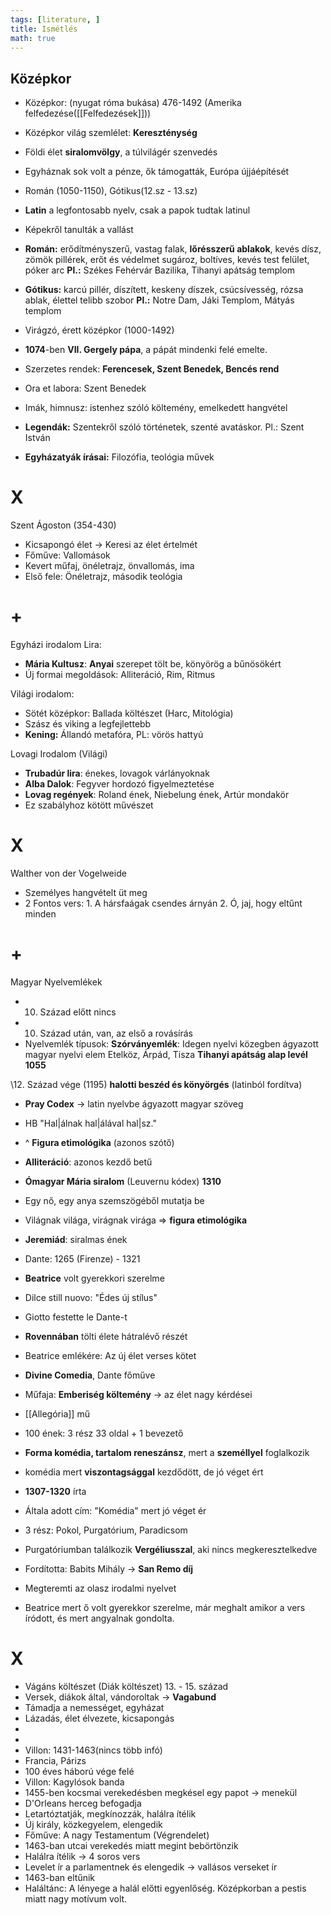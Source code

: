 ```yaml
---
tags: [literature, ] 
title: Ismétlés
math: true
---
```

## Középkor
- Középkor: (nyugat róma bukása) 476-1492 (Amerika felfedezése([[Felfedezések]]))
- Középkor világ szemlélet: __Kereszténység__
- Földi élet __siralomvölgy__, a túlvilágér szenvedés
- Egyháznak sok volt a pénze, ők támogatták, Európa újjáépítését
- Román (1050-1150), Gótikus(12.sz - 13.sz)
- __Latin__ a legfontosabb nyelv, csak a papok tudtak latinul
- Képekről tanulták a vallást
- __Román:__ erődítményszerű,  vastag falak, __lőrésszerű ablakok__, kevés dísz, zömök pillérek, erőt és védelmet sugároz, boltíves, kevés test felület, póker arc
	__Pl.:__ Székes Fehérvár Bazilika, Tihanyi apátság templom

- __Gótikus:__ karcú pillér, díszített, keskeny díszek, csúcsívesség, rózsa ablak, élettel telibb szobor
  __Pl.:__ Notre Dam, Jáki Templom, Mátyás templom

- Virágzó, érett középkor (1000-1492)


 - __1074__-ben __VII. Gergely pápa__, a pápát mindenki felé emelte.
 - Szerzetes rendek: __Ferencesek, Szent Benedek, Bencés rend__
 - Ora et labora: Szent Benedek
 - Imák, himnusz: istenhez szóló költemény, emelkedett hangvétel
 - __Legendák:__ Szentekről szóló történetek, szenté avatáskor. Pl.: Szent István
 - __Egyházatyák írásai:__ Filozófia, teológia művek


# X

Szent Ágoston (354-430)
- Kicsapongó élet -> Keresi az élet értelmét
- Főműve: Vallomások
- Kevert műfaj, önéletrajz, önvallomás, ima
- Első fele: Önéletrajz, második teológia

# +

Egyházi irodalom Lira: 
- __Mária Kultusz__: __Anyai__ szerepet tölt be, könyörög a bűnösökért
- Új formai megoldások: Alliteráció, Rim, Ritmus

Világi irodalom:
- Sötét középkor: Ballada költészet (Harc, Mitológia)
- Szász és viking a legfejlettebb
- __Kening:__ Állandó metafóra, PL: vörös hattyú

Lovagi Irodalom (Világi)

- __Trubadúr lira__: énekes, lovagok várlányoknak
- __Alba Dalok__: Fegyver hordozó figyelmeztetése
- __Lovag regények__: Roland ének, Niebelung ének, Artúr mondakör
- Ez szabályhoz kötött művészet

# X
Walther von der Vogelweide 
- Személyes hangvételt üt meg
- 2 Fontos vers: 1. A hársfaágak csendes árnyán
	2. Ó, jaj, hogy eltűnt minden

# +
Magyar Nyelvemlékek

- 10. Század előtt nincs
- 10. Század után, van, az első a rovásírás
- Nyelvemlék típusok: 
__Szórványemlék__: Idegen nyelvi közegben ágyazott magyar nyelvi elem
Etelköz, Árpád, Tisza
__Tihanyi apátság alap levél 1055__

\12. Század vége (1195) __halotti beszéd és könyörgés__ (latinból fordítva)
- __Pray Codex__ -> latin nyelvbe ágyazott magyar szöveg
- HB "Hal|álnak hal|álával hal|sz."
- ^ __Figura etimológika__ (azonos szótő)
- __Alliteráció__: azonos kezdő betű

- __Ómagyar Mária siralom__ (Leuvernu kódex) __1310__
- Egy nő, egy anya szemszögéből mutatja be
- Világnak világa, virágnak virága => __figura etimológika__
- __Jeremiád__: siralmas ének




- Dante: 1265 (Firenze) - 1321
- __Beatrice__ volt gyerekkori szerelme
- Dilce still nuovo: "Édes új stílus"
- Giotto festette le Dante-t
- __Rovennában__ tölti élete hátralévő részét
- Beatrice emlékére: Az új élet verses kötet
- __Divine Comedia__, Dante főműve
- Műfaja: __Emberiség költemény__ -> az élet nagy kérdései
- [[Allegória]] mű
- 100 ének: 3 rész 33 oldal + 1 bevezető
- __Forma komédia, tartalom reneszánsz__, mert a __személlyel__ foglalkozik
- komédia mert __viszontagsággal__ kezdődött, de jó véget ért 
- __1307-1320__ írta
- Általa adott cím: "Komédia" mert jó véget ér
- 3 rész: Pokol, Purgatórium, Paradicsom
- Purgatóriumban találkozik __Vergéliusszal__, aki nincs megkeresztelkedve
- Fordította: Babits Mihály -> __San Remo díj__
- Megteremti az olasz irodalmi nyelvet

- Beatrice mert ő volt gyerekkor szerelme, már meghalt amikor a vers íródott, és mert angyalnak gondolta. 

# X
- Vágáns költészet (Diák költészet) 13. - 15. század
- Versek, diákok által, vándoroltak -> __Vagabund__
- Támadja a nemességet, egyházat
- Lázadás, élet élvezete, kicsapongás
- 
- 
- Villon: 1431-1463(nincs több infó)
- Francia, Párizs
- 100 éves háború vége felé
- Villon: Kagylósok banda
- 1455-ben kocsmai verekedésben megkésel egy papot -> menekül
- D'Orleans herceg befogadja
- Letartóztatják, megkínozzák, halálra ítélik
- Új király, közkegyelem, elengedik
- Főműve: A nagy Testamentum (Végrendelet)
- 1463-ban utcai verekedés miatt megint bebörtönzik
- Halálra ítélik -> 4 soros vers
- Levelet ír a parlamentnek és elengedik -> vallásos verseket ír
- 1463-ban eltűnik
- Haláltánc: A lényege a halál előtti egyenlőség. Középkorban a pestis miatt nagy motívum volt.


